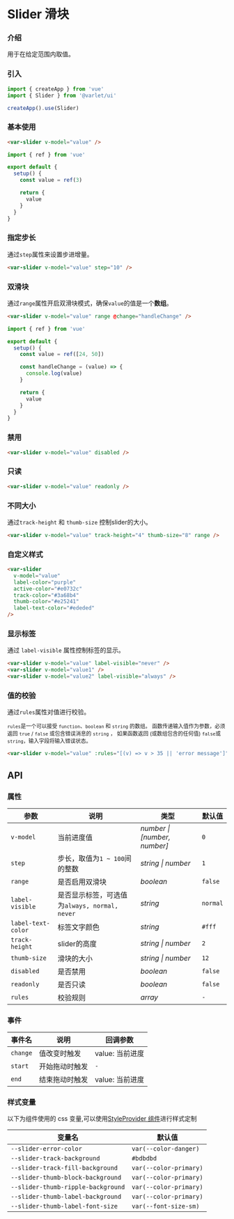 # Slider 滑块

### 介绍

用于在给定范围内取值。

### 引入

```js
import { createApp } from 'vue'
import { Slider } from '@varlet/ui'

createApp().use(Slider)
```

### 基本使用

```html
<var-slider v-model="value" />
```

```javascript
import { ref } from 'vue'

export default {
  setup() {
    const value = ref(3)

    return {
      value
    }
  }
}
```

### 指定步长

通过`step`属性来设置步进增量。

```html
<var-slider v-model="value" step="10" />
```

### 双滑块

通过`range`属性开启双滑块模式，确保`value`的值是一个**数组**。

```html
<var-slider v-model="value" range @change="handleChange" />
```

```javascript
import { ref } from 'vue'

export default {
  setup() {
    const value = ref([24, 50])

    const handleChange = (value) => {
      console.log(value)
    }

    return {
      value
    }
  }
}
```

### 禁用

```html
<var-slider v-model="value" disabled />
```

### 只读

```html
<var-slider v-model="value" readonly />
```

### 不同大小

通过`track-height` 和 `thumb-size` 控制slider的大小。

```html
<var-slider v-model="value" track-height="4" thumb-size="8" range />
```

### 自定义样式

```html
<var-slider
  v-model="value"
  label-color="purple"
  active-color="#e0732c"
  track-color="#3a68b4"
  thumb-color="#e25241"
  label-text-color="#ededed"
/>
```

### 显示标签
通过 `label-visible` 属性控制标签的显示。

```html
<var-slider v-model="value" label-visible="never" />
<var-slider v-model="value1" />
<var-slider v-model="value2" label-visible="always" />
```

### 值的校验

通过`rules`属性对值进行校验。

<span style="font-size: 12px">`rules`是一个可以接受 `function`、`boolean` 和 `string` 的数组。 函数传递输入值作为参数，必须返回 `true` / `false` 或包含错误消息的 `string` ， 如果函数返回 (或数组包含的任何值) `false`或`string`，输入字段将输入错误状态。</span>

```html
<var-slider v-model="value" :rules="[(v) => v > 35 || 'error message']" />
```

## API

### 属性

| 参数 | 说明 | 类型 | 默认值 |
| ----- | -------------- | -------- | ---------- |
| `v-model` | 当前进度值 | _number \| [number, number]_ | `0` |
| `step`| 步长，取值为`1 ~ 100`间的整数 | _string \| number_ | `1` |
| `range`| 是否启用双滑块 | _boolean_ | `false` |
| `label-visible` | 是否显示标签，可选值为`always, normal, never` | _string_ | `normal` |
| `label-text-color` | 标签文字颜色 | _string_ | `#fff` |
| `track-height` | slider的高度 | _string \| number_ | `2` |
| `thumb-size` | 滑块的大小 | _string \| number_ | `12` |
| `disabled`| 是否禁用 | _boolean_  | `false` |
| `readonly`| 是否只读 | _boolean_  | `false` |
| `rules`| 校验规则 | _array_  | `-` |


### 事件

| 事件名 | 说明 | 回调参数 |
| ----- | -------- | -------- |
| `change` | 	值改变时触发| value: 当前进度|
| `start` | 开始拖动时触发 | `-` |
| `end` | 结束拖动时触发 | value: 当前进度 |

### 样式变量

以下为组件使用的 css 变量,可以使用[StyleProvider 组件](#/zh-CN/style-provider)进行样式定制

| 变量名 | 默认值 |
| --- | --- |
| `--slider-error-color` | `var(--color-danger)` |
| `--slider-track-background` | `#bdbdbd` |
| `--slider-track-fill-background` | `var(--color-primary)` |
| `--slider-thumb-block-background` | `var(--color-primary)` |
| `--slider-thumb-ripple-background` | `var(--color-primary)` |
| `--slider-thumb-label-background` | `var(--color-primary)` |
| `--slider-thumb-label-font-size` | `var(--font-size-sm)` |
